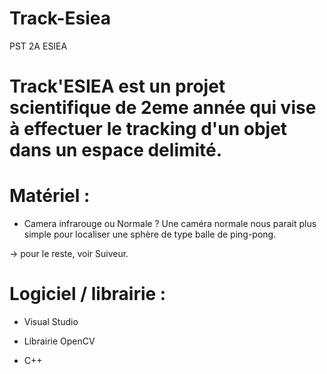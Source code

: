 # Track-Esiea
PST 2A ESIEA

# Track'ESIEA est un projet scientifique de 2eme année qui vise à effectuer le tracking d'un objet dans un espace delimité.

# Matériel : 

- Camera infrarouge ou Normale ? Une caméra normale nous parait plus simple pour localiser une sphère de type balle de ping-pong.

-> pour le reste, voir Suiveur.

# Logiciel / librairie :

- Visual Studio

- Librairie OpenCV

- C++


